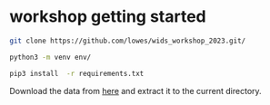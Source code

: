 # workshop getting started

```bash
git clone https://github.com/lowes/wids_workshop_2023.git/
```

```bash
python3 -m venv env/
```
```bash
pip3 install  -r requirements.txt
```

Download the data from [here](https://download.pytorch.org/tutorial/hymenoptera_data.zip)
and extract it to the current directory.
